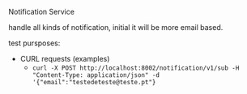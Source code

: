 Notification Service

handle all kinds of notification, initial it will be more email based.

test pursposes:
- CURL requests (examples)
  - ``` curl -X POST http://localhost:8002/notification/v1/sub -H "Content-Type: application/json" -d '{"email":"testedeteste@teste.pt"} ```
